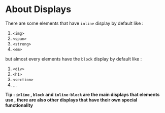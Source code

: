 # About Displays

There are some elements that have `inline` display by default like :

1. `<img>`
2. `<span>`
3. `<strong>`
4. `<em>`

but almost every elements have the `block` display by default like :

1. `<div>`
2. `<h1>`
3. `<section>`
4. ...

**Tip : `inline` , `block` and `inline-block` are the main displays that elements use , there are also other displays that have their own special functionality**
